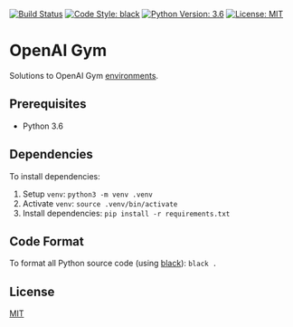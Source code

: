 [![Build Status](https://travis-ci.org/jeremy-miller/openai-gym.svg?branch=master)](https://travis-ci.org/jeremy-miller/openai-gym)
[![Code Style: black](https://img.shields.io/badge/code%20style-black-000000.svg)](https://github.com/ambv/black)
[![Python Version: 3.6](https://img.shields.io/badge/Python-3.6-blue.svg)]()
[![License: MIT](https://img.shields.io/badge/license-MIT-blue.svg)](https://github.com/jeremy-miller/openai-gym/blob/master/LICENSE)

# OpenAI Gym
Solutions to OpenAI Gym [environments](https://gym.openai.com/envs/).

## Prerequisites
- Python 3.6

## Dependencies
To install dependencies:
1. Setup `venv`: `python3 -m venv .venv`
2. Activate `venv`: `source .venv/bin/activate`
3. Install dependencies: `pip install -r requirements.txt`

## Code Format
To format all Python source code (using [black](https://github.com/ambv/black)): `black .`

## License
[MIT](https://github.com/jeremy-miller/openai-gym/blob/master/LICENSE)
